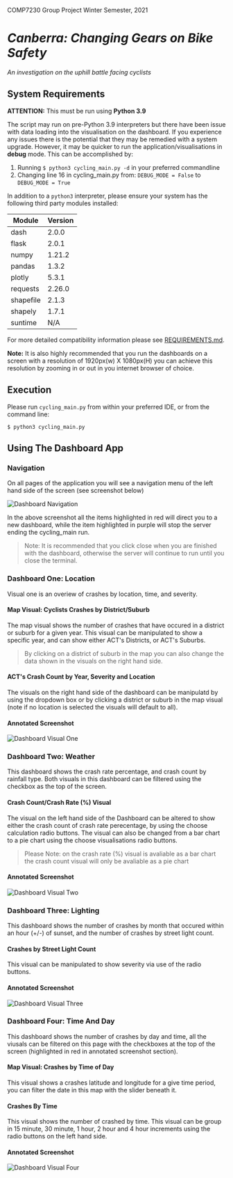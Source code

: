 COMP7230 Group Project
Winter Semester, 2021

# _Canberra: Changing Gears on Bike Safety_
_An investigation on the uphill battle facing cyclists_

## System Requirements

__**ATTENTION:**__ This must be run using __**Python 3.9**__

The script may run on pre-Python 3.9 interpreters but there have been issue with data loading
into the visualisation on the dashboard. If you experience any issues there is the potential that
they may be remedied with a system upgrade. However, it may be quicker to run the application/visualisations
in __debug__ mode. This can be accomplished by:

1. Running ```$ python3 cycling_main.py -d``` in your preferred commandline
2. Changing line 16 in cycling_main.py from:
`DEBUG_MODE = False` to `DEBUG_MODE = True`


In addition to a `python3` interpreter, please ensure your system has the following third party modules installed:  


| Module | Version |
|--------|---------|
| dash | 2.0.0 |
| flask | 2.0.1 |
| numpy | 1.21.2 |
| pandas | 1.3.2 |
| plotly | 5.3.1 |
| requests | 2.26.0 |
| shapefile | 2.1.3 |
| shapely | 1.7.1 |
| suntime | N/A |

For more detailed compatibility information please see [REQUIREMENTS.md](REQUIREMENTS.md).

**Note:** It is also highly recommended that you run the dashboards on a screen with a resolution of 
1920px(w) X 1080px(H) you can achieve this resolution by zooming in or out in you internet browser of choice. 

## Execution

Please run `cycling_main.py` from within your preferred IDE, or from the command line:

```
$ python3 cycling_main.py
```

## Using The Dashboard App

### Navigation

On all pages of the application you will see a navigation menu of the left hand side of the screen (see screenshot below)

![Dashboard Navigation](img/vis-imgs/navigation_instructions.png)

In the above screenshot all the items highlighted in red will direct you to a new dashboard, while the item highlighted in purple will stop the server ending the cycling_main run.

> Note: It is recommended that you click close when you are finished with the dashboard, otherwise the server will continue to run until you close the terminal.

### Dashboard One: Location

Visual one is an overiew of crashes by location, time, and severity.

#### Map Visual: Cyclists Crashes by District/Suburb

The map visual shows the number of crashes that have occured in a district or suburb for a given year. This visual can be manipulated to show a specific year, and can show either ACT's Districts, or ACT's Suburbs.

> By clicking on a district of suburb in the map you can also change the data shown in the visuals on the right hand side.

#### ACT's Crash Count by Year, Severity and Location

The visuals on the right hand side of the dashboard can be manipulatd by using the dropdown box or by clicking a district or suburb in the map visual (note if no location is selected the visuals will default to all).

#### Annotated Screenshot

![Dashboard Visual One](img/vis-imgs/visual_one_instructions.png)

### Dashboard Two: Weather

This dashboard shows the crash rate percentage, and crash count by rainfall type. Both visuals in this dashboard can be filtered using the checkbox as the top of the screen.

#### Crash Count/Crash Rate (%) Visual

The visual on the left hand side of the Dashboard can be altered to show either the crash count of crash rate perecentage, by using the choose calculation radio buttons. The visual can also be changed from a bar chart to a pie chart using the choose visualisations radio buttons.

> Please Note: on the crash rate (%) visual is avaliable as a bar chart the crash count visual will only be avaliable as a pie chart

#### Annotated Screenshot

![Dashboard Visual Two](img/vis-imgs/visual_two_instructions.png)

### Dashboard Three: Lighting

This dashboard shows the number of crashes by month that occured within an hour (+/-) of sunset, and the number of crashes by street light count.

#### Crashes by Street Light Count

This visual can be manipulated to show severity via use of the radio buttons.

#### Annotated Screenshot

![Dashboard Visual Three](img/vis-imgs/visual_three_instructions.png)

### Dashboard Four: Time And Day

This dashboard shows the number of crashes by day and time, all the viusals can be filtered on this page with the checkboxes at the top of the screen (highlighted in red in annotated screenshot section).

#### Map Visual: Crashes by Time of Day

This visual shows a crashes latitude and longitude for a give time period, you can filter the date in this map with the slider beneath it.

#### Crashes By Time

This visual shows the number of crashed by time. This visual can be group in 15 minute, 30 minute, 1 hour, 2 hour and 4 hour increments using the radio buttons on the left hand side.

#### Annotated Screenshot

![Dashboard Visual Four](img/vis-imgs/visual_four_instructions.png)
